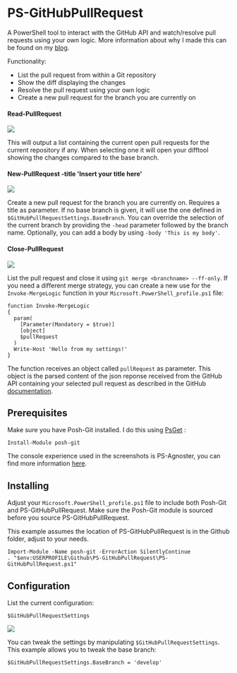 PS-GitHubPullRequest
====================

A PowerShell tool to interact with the GitHub API and watch/resolve pull requests using your own logic.
More information about why I made this can be found on my [blog](https://herebedragons.io/shell-shock/).

Functionality:
* List the pull request from within a Git repository
* Show the diff displaying the changes
* Resolve the pull request using your own logic
* Create a new pull request for the branch you are currently on

#### Read-PullRequest
<img src="https://herebedragons.io/wp-content/uploads/2016/05/rpr.png">

This will output a list containing the current open pull requests for the current repository if any. When selecting one it will open your difftool showing the changes compared to the base branch.

#### New-PullRequest -title 'Insert your title here'
<img src="https://herebedragons.io/wp-content/uploads/2016/05/npr.png">

Create a new pull request for the branch you are currently on. Requires a title as parameter. If no base branch is given, it will use the one defined in `$GitHubPullRequestSettings.BaseBranch`. You can override the selection of the current branch by providing the `-head` parameter followed by the branch name. Optionally, you can add a body by using `-body 'This is my body'`.

#### Close-PullRequest
<img src="https://herebedragons.io/wp-content/uploads/2016/05/cpr.png">

List the pull request and close it using `git merge <branchname> --ff-only`. If you need a different merge strategy, you can create a new use for the `Invoke-MergeLogic` function in your `Microsoft.PowerShell_profile.ps1` file:

```
function Invoke-MergeLogic
{
  param(
    [Parameter(Mandatory = $true)]
    [object]
    $pullRequest
  )
  Write-Host 'Hello from my settings!'
}
```

The function receives an object called `pullRequest` as parameter. This object is the parsed content of the json reponse received from the GitHub API containing your selected pull request as described in the GitHub [documentation](https://developer.github.com/v3/pulls/#get-a-single-pull-request).

Prerequisites
-------------

Make sure you have Posh-Git installed. I do this using [PsGet](http://psget.net/) :

```
Install-Module posh-git
```

The console experience used in the screenshots is PS-Agnoster, you can find more information [here](https://herebedragons.io/shell-shock/).

Installing
----------

Adjust your `Microsoft.PowerShell_profile.ps1` file to include both Posh-Git and PS-GitHubPullRequest. Make sure the Posh-Git module is sourced before you source PS-GitHubPullRequest.

This example assumes the location of PS-GitHubPullRequest is in the Github folder, adjust to your needs.

```
Import-Module -Name posh-git -ErrorAction SilentlyContinue
. "$env:USERPROFILE\Github\PS-GitHubPullRequest\PS-GitHubPullRequest.ps1"
```

Configuration
-------------

List the current configuration:

````
$GitHubPullRequestSettings
````

<img src="https://herebedragons.io/wp-content/uploads/2016/05/ghprpromptsettings2.png">

You can tweak the settings by manipulating `$GitHubPullRequestSettings`.
This example allows you to tweak the base branch:

````
$GitHubPullRequestSettings.BaseBranch = 'develop'
````
